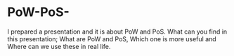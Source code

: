 # PoW-PoS-
I prepared a presentation and it is about PoW and PoS. What can you find in this presentation; What are PoW and PoS, Which one is more useful and Where can we use these in real life.
